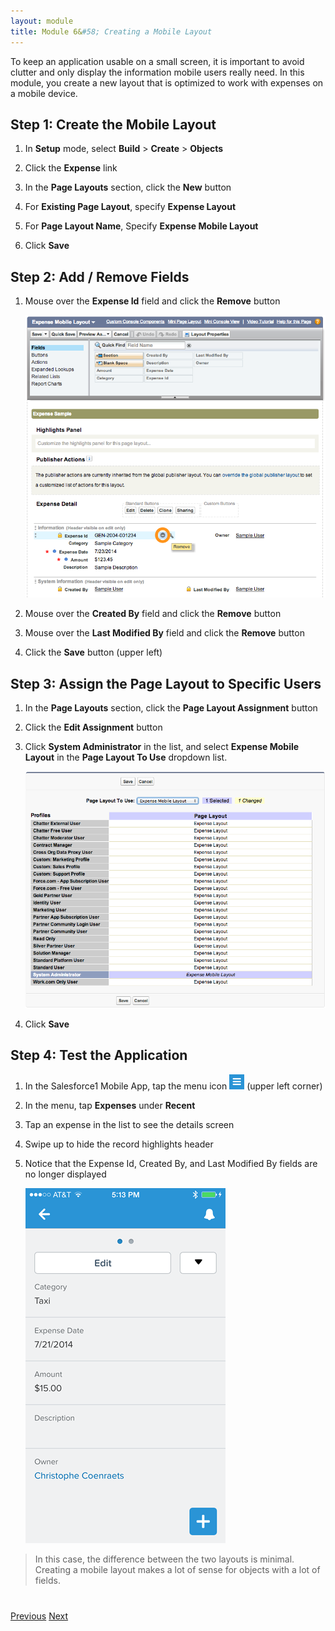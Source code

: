 ```yaml
---
layout: module
title: Module 6&#58; Creating a Mobile Layout
---
```

To keep an application usable on a small screen, it is important to avoid clutter and only display the information 
mobile users really need. In this module, you create a new layout that is optimized to work with expenses on a mobile 
device.

## Step 1: Create the Mobile Layout

1. In **Setup** mode, select **Build** > **Create** > **Objects**

1. Click the **Expense** link

1. In the **Page Layouts** section, click the **New** button

1. For **Existing Page Layout**, specify **Expense Layout**

1. For **Page Layout Name**, Specify **Expense Mobile Layout**

1. Click **Save**


## Step 2: Add / Remove Fields

1. Mouse over the **Expense Id** field and click the **Remove** button 

    ![](images/mobile_layout.png)
 
1. Mouse over the **Created By** field and click the **Remove** button 
 
1. Mouse over the **Last Modified By** field and click the **Remove** button 

1. Click the **Save** button (upper left)


## Step 3: Assign the Page Layout to Specific Users

1. In the **Page Layouts** section, click the **Page Layout Assignment** button

1. Click the **Edit Assignment** button

1. Click **System Administrator** in the list, and select **Expense Mobile Layout** in the **Page 
Layout To Use** dropdown list.

    ![](images/mobile_layout_assignment.png)

1. Click **Save**


## Step 4: Test the Application

1. In the Salesforce1 Mobile App, tap the menu icon ![](images/hamburger.png) (upper left corner)
 
1. In the menu, tap **Expenses** under **Recent**
 
1. Tap an expense in the list to see the details screen

1. Swipe up to hide the record highlights header

1. Notice that the Expense Id, 
Created By, and Last Modified By fields are no longer displayed
 
    ![](images/s1_mobile_layout.png)



> In this case, the difference between the two layouts is minimal. Creating a mobile layout makes a lot of sense for 
objects with a lot of 
fields.

<div class="row" style="margin-top:40px;">
<div class="col-sm-12">
<a href="manage-expenses-in-s1.html" class="btn btn-default"><i class="glyphicon glyphicon-chevron-left"></i> Previous</a>
<a href="create-compact-layout.html" class="btn btn-default pull-right">Next <i class="glyphicon glyphicon-chevron-right"></i></a>
</div>
</div>
